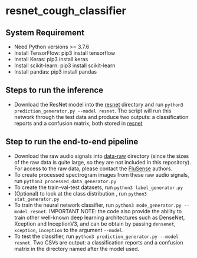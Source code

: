 # resnet_cough_classifier

## System Requirement

* Need Python versions >= 3.7.6
* Install TensorFlow: pip3 install tensorflow
* Install Keras: pip3 install keras
* Install scikit-learn: pip3 install scikit-learn
* Install pandas: pip3 install pandas

## Steps to run the inference

* Download the ResNet model into the [resnet](./resnet/) directory and run ```python3 prediction_generator.py --model resnet```. The script will run this network through the test data and produce two outputs: a classification reports and a confusion matrix, both stored in [resnet](./resnet/)

## Step to run the end-to-end pipeline

* Download the raw audio signals into [data-raw](./data-raw/) directory (since the sizes of the raw data is quite large, so they are not included in this repository). For access to the raw data, please contact the [FluSense](https://github.com/Forsad/FluSense-data) authors.
* To create processed spectrogram images from these raw audio signals, run ```python3 processed_data_generator.py```
* To create the train-val-test datasets, run ```python3 label_generator.py```
* (Optional) to look at the class distribution , run ```python3 stat_generator.py```
* To train the neural network classifier, run ```python3 mode_generator.py --model resnet```. IMPORTANT NOTE: the code also provide the ability to train other well-known deep learning architectures such as DenseNet, Xception and InceptionV3, and can be obtain by passing ```densenet```, ```xception```, ```inception``` to the argument ```--model```.
* To test the classifier, run ```python3 prediction_generator.py --model resnet```. Two CSVs are output: a classification reports and a confusion matrix in the directory named after the model used.
